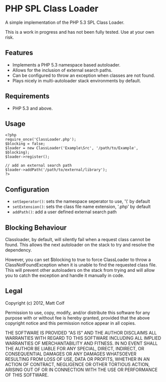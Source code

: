 PHP SPL Class Loader
====================

A simple implementation of the PHP 5.3 SPL Class Loader.

This is a work in progress and has not been fully tested. Use at your own risk.

Features
--------

- Implements a PHP 5.3 namespace based autoloader.
- Allows for the inclusion of external search paths.
- Can be configured to throw an exception when classes are not found.
- Plays nicely in multi-autoloader stack environments by default.

Requirements
------------

- PHP 5.3 and above.

Usage
-----

```
<?php
require_once('ClassLoader.php');
$blocking = false;
$loader = new ClassLoader('Example\Src', '/path/to/Example', $blocking);
$loader->register();

// add an external search path
$loader->addPath('/path/to/external/library');
?>
```

Configuration
-------------

- ```setSeperator()```: sets the namespace seperator to use, '\\' by default
- ```setExtension()```: sets the class file name extension, '.php' by default
- ```addPath()```: add a user defined external search path

Blocking Behaviour
------------------

Classloader, by default, will silently fail when a request class cannot be 
found. This allows the next autoloader on the stack to try and resolve the
dependency. 

However, you can set $blocking to true to force ClassLoader to throw a
ClassNotFoundException when it is unable to find the requested class file.
This will prevent other autoloaders on the stack from trying and will allow
you to catch the exception and handle it manually in code.

Legal
-----

Copyright (c) 2012, Matt Colf

Permission to use, copy, modify, and/or distribute this software for any
purpose with or without fee is hereby granted, provided that the above
copyright notice and this permission notice appear in all copies.

THE SOFTWARE IS PROVIDED "AS IS" AND THE AUTHOR DISCLAIMS ALL WARRANTIES
WITH REGARD TO THIS SOFTWARE INCLUDING ALL IMPLIED WARRANTIES OF
MERCHANTABILITY AND FITNESS. IN NO EVENT SHALL THE AUTHOR BE LIABLE FOR
ANY SPECIAL, DIRECT, INDIRECT, OR CONSEQUENTIAL DAMAGES OR ANY DAMAGES
WHATSOEVER RESULTING FROM LOSS OF USE, DATA OR PROFITS, WHETHER IN AN
ACTION OF CONTRACT, NEGLIGENCE OR OTHER TORTIOUS ACTION, ARISING OUT OF
OR IN CONNECTION WITH THE USE OR PERFORMANCE OF THIS SOFTWARE.